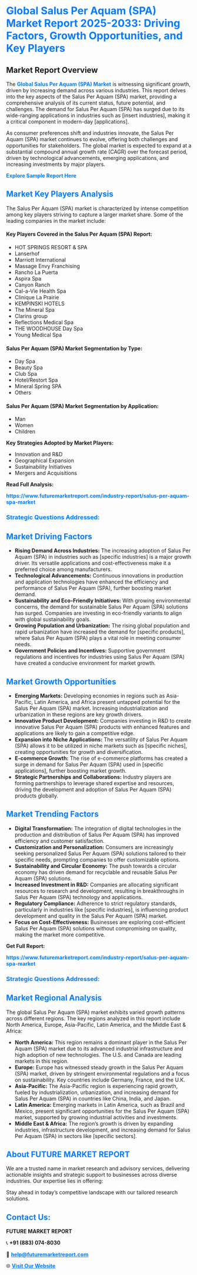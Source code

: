 <h1 style="color: #007BFF;">Global Salus Per Aquam (SPA) Market Report 2025-2033: Driving Factors, Growth Opportunities, and Key Players</h1>

<section id="overview">
<h2>Market Report Overview</h2>
<p>The <a href="https://www.futuremarketreport.com/industry-report/salus-per-aquam-spa-market" style="color: #007BFF; text-decoration: none;"><strong>Global Salus Per Aquam (SPA) Market</strong></a> is witnessing significant growth, driven by increasing demand across various industries. This report delves into the key aspects of the Salus Per Aquam (SPA) market, providing a comprehensive analysis of its current status, future potential, and challenges. The demand for Salus Per Aquam (SPA) has surged due to its wide-ranging applications in industries such as [insert industries], making it a critical component in modern-day [applications].</p>
<p>As consumer preferences shift and industries innovate, the Salus Per Aquam (SPA) market continues to evolve, offering both challenges and opportunities for stakeholders. The global market is expected to expand at a substantial compound annual growth rate (CAGR) over the forecast period, driven by technological advancements, emerging applications, and increasing investments by major players.</p>
</section>

<section id="overview">
<p><a href="https://www.futuremarketreport.com/request-sample/reportId=57868" style="color: #007BFF; text-decoration: none;"><strong>Explore Sample Report Here</strong></a></p>
</section>

<section id="key-players">
<h2 style="color: #007BFF;">Market Key Players Analysis</h2>
<p>The Salus Per Aquam (SPA) market is characterized by intense competition among key players striving to capture a larger market share. Some of the leading companies in the market include:</p>
<h4>Key Players Covered in the Salus Per Aquam (SPA) Report:</h4>
<ul><li>HOT SPRINGS RESORT &amp; SPA</li><li>Lanserhof</li><li>Marriott International</li><li>Massage Envy Franchising</li><li>Rancho La Puerta</li><li>Aspira Spa</li><li>Canyon Ranch</li><li>Cal-a-Vie Health Spa</li><li>Clinique La Prairie</li><li>KEMPINSKI HOTELS</li><li>The Mineral Spa</li><li>Clarins group</li><li>Reflections Medical Spa</li><li>THE WOODHOUSE Day Spa</li><li>Young Medical Spa</li></ul>
<h4>Salus Per Aquam (SPA) Market Segmentation by Type:</h4>
<ul><li>Day Spa</li><li>Beauty Spa</li><li>Club Spa</li><li>Hotel/Restort Spa</li><li>Mineral Spring SPA</li><li>Others</li></ul>

<h4>Salus Per Aquam (SPA) Market Segmentation by Application:</h4>
<ul><li>Man</li><li>Women</li><li>Children</li></ul>
<p><strong>Key Strategies Adopted by Market Players:</strong></p>
<ul>
<li>Innovation and R&D</li>
<li>Geographical Expansion</li>
<li>Sustainability Initiatives</li>
<li>Mergers and Acquisitions</li>
</ul>
</section>

<section>
<p><strong>Read Full Analysis: </strong></p><a href="https://www.futuremarketreport.com/industry-report/salus-per-aquam-spa-market" style="color: #007BFF; text-decoration: none;"><strong>https://www.futuremarketreport.com/industry-report/salus-per-aquam-spa-market</strong></a>
<h3 style="color: #007BFF;">Strategic Questions Addressed:</h3>
</section>

<section id="driving-factors">
<h2 style="color: #007BFF;">Market Driving Factors</h2>
<ul>
<li><strong>Rising Demand Across Industries:</strong> The increasing adoption of Salus Per Aquam (SPA) in industries such as [specific industries] is a major growth driver. Its versatile applications and cost-effectiveness make it a preferred choice among manufacturers.</li>
<li><strong>Technological Advancements:</strong> Continuous innovations in production and application technologies have enhanced the efficiency and performance of Salus Per Aquam (SPA), further boosting market demand.</li>
<li><strong>Sustainability and Eco-Friendly Initiatives:</strong> With growing environmental concerns, the demand for sustainable Salus Per Aquam (SPA) solutions has surged. Companies are investing in eco-friendly variants to align with global sustainability goals.</li>
<li><strong>Growing Population and Urbanization:</strong> The rising global population and rapid urbanization have increased the demand for [specific products], where Salus Per Aquam (SPA) plays a vital role in meeting consumer needs.</li>
<li><strong>Government Policies and Incentives:</strong> Supportive government regulations and incentives for industries using Salus Per Aquam (SPA) have created a conducive environment for market growth.</li>
</ul>
</section>

<section id="growth-opportunities">
<h2 style="color: #007BFF;">Market Growth Opportunities</h2>
<ul>
<li><strong>Emerging Markets:</strong> Developing economies in regions such as Asia-Pacific, Latin America, and Africa present untapped potential for the Salus Per Aquam (SPA) market. Increasing industrialization and urbanization in these regions are key growth drivers.</li>
<li><strong>Innovative Product Development:</strong> Companies investing in R&D to create innovative Salus Per Aquam (SPA) products with enhanced features and applications are likely to gain a competitive edge.</li>
<li><strong>Expansion into Niche Applications:</strong> The versatility of Salus Per Aquam (SPA) allows it to be utilized in niche markets such as [specific niches], creating opportunities for growth and diversification.</li>
<li><strong>E-commerce Growth:</strong> The rise of e-commerce platforms has created a surge in demand for Salus Per Aquam (SPA) used in [specific applications], further boosting market growth.</li>
<li><strong>Strategic Partnerships and Collaborations:</strong> Industry players are forming partnerships to leverage shared expertise and resources, driving the development and adoption of Salus Per Aquam (SPA) products globally.</li>
</ul>
</section>

<section id="trending-factors">
<h2 style="color: #007BFF;">Market Trending Factors</h2>
<ul>
<li><strong>Digital Transformation:</strong> The integration of digital technologies in the production and distribution of Salus Per Aquam (SPA) has improved efficiency and customer satisfaction.</li>
<li><strong>Customization and Personalization:</strong> Consumers are increasingly seeking personalized Salus Per Aquam (SPA) solutions tailored to their specific needs, prompting companies to offer customizable options.</li>
<li><strong>Sustainability and Circular Economy:</strong> The push towards a circular economy has driven demand for recyclable and reusable Salus Per Aquam (SPA) solutions.</li>
<li><strong>Increased Investment in R&D:</strong> Companies are allocating significant resources to research and development, resulting in breakthroughs in Salus Per Aquam (SPA) technology and applications.</li>
<li><strong>Regulatory Compliance:</strong> Adherence to strict regulatory standards, particularly in industries like [specific industries], is influencing product development and quality in the Salus Per Aquam (SPA) market.</li>
<li><strong>Focus on Cost-Effectiveness:</strong> Businesses are exploring cost-efficient Salus Per Aquam (SPA) solutions without compromising on quality, making the market more competitive.</li>
</ul>
</section>

<section>
<p><strong>Get Full Report: </strong></p><a href="https://www.futuremarketreport.com/industry-report/salus-per-aquam-spa-market" style="color: #007BFF; text-decoration: none;"><strong>https://www.futuremarketreport.com/industry-report/salus-per-aquam-spa-market</strong></a>
<h3 style="color: #007BFF;">Strategic Questions Addressed:</h3>
</section>


<section id="regional-analysis">
<h2 style="color: #007BFF;">Market Regional Analysis</h2>
<p>The global Salus Per Aquam (SPA) market exhibits varied growth patterns across different regions. The key regions analyzed in this report include North America, Europe, Asia-Pacific, Latin America, and the Middle East & Africa:</p>
<ul>
<li><strong>North America:</strong> This region remains a dominant player in the Salus Per Aquam (SPA) market due to its advanced industrial infrastructure and high adoption of new technologies. The U.S. and Canada are leading markets in this region.</li>
<li><strong>Europe:</strong> Europe has witnessed steady growth in the Salus Per Aquam (SPA) market, driven by stringent environmental regulations and a focus on sustainability. Key countries include Germany, France, and the U.K.</li>
<li><strong>Asia-Pacific:</strong> The Asia-Pacific region is experiencing rapid growth, fueled by industrialization, urbanization, and increasing demand for Salus Per Aquam (SPA) in countries like China, India, and Japan.</li>
<li><strong>Latin America:</strong> Emerging markets in Latin America, such as Brazil and Mexico, present significant opportunities for the Salus Per Aquam (SPA) market, supported by growing industrial activities and investments.</li>
<li><strong>Middle East & Africa:</strong> The region’s growth is driven by expanding industries, infrastructure development, and increasing demand for Salus Per Aquam (SPA) in sectors like [specific sectors].</li>
</ul>
</section>

<footer>
<h2 style="color: #007BFF;">About FUTURE MARKET REPORT</h2>
<p>We are a trusted name in market research and advisory services, delivering actionable insights and strategic support to businesses across diverse industries. Our expertise lies in offering:</p>

<p>Stay ahead in today’s competitive landscape with our tailored research solutions.</p>

<h2 style="color: #007BFF;">Contact Us:</h2>
<p><strong>FUTURE MARKET REPORT</strong></p>
<p>📞 <strong>+91 (883) 074-8030</strong></p>
<p>📧 <strong><a href="mailto:help@futuremarketreport.com" style="color: #007BFF;">help@futuremarketreport.com</a></strong></p>
<p>🌐 <strong><a href="https://www.futuremarketreport.com/" style="color: #007BFF;">Visit Our Website</a></strong></p>
</footer>
